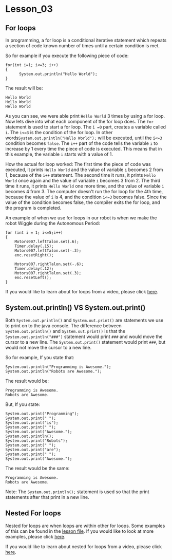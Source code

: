 # Lesson_03 #

## For loops ##
In programming, a for loop is a conditional iterative statement which repeats a section of code known number of times until a certain condition is met.

So for example if you execute the following piece of code:

```
for(int i=1; i<=3; i++)
{
	  System.out.println("Hello World");
}
```
The result will be:
```
Hello World
Hello World
Hello World
```

As you can see, we were able print ```Hello World``` 3 times by using a for loop. Now lets dive into what each component of the for loop does. The ```for``` statement is used to start a for loop. The ```i =0``` part, creates a variable called ```i```. The ```i<=3``` is the condition of the for loop. In other words```System.out.println("Hello World");``` will be executed, until the ```i<=3``` condition becomes ```false```. The ```i++``` part of the code tells the variable ```i``` to increase by 1 every time the piece of code is executed. This means that in this example, the variable ```i``` starts with a value of 1. 

How the actual for loop worked: The first time the piece of code was executed, it prints ```Hello World``` and the value of variable ```i``` becomes 2 from 1, because of the ```i++``` statement. The second time it runs, it prints ```Hello World``` once again and the value of variable ```i``` becomes 3 from 2. The third time it runs, it prints ```Hello World``` one more time, and the value of variable ```i``` becomes 4 from 3. The computer doesn't run the for loop for the 4th time, because the value of ```i``` is 4, and the condition ```i<=3``` becomes false. Since the value of the condition becomes false, the compiler exits the for loop, and the program is completed.

An example of when we use for loops in our robot is when we make the robot Wiggle during the Autonomous Period:
```
for (int i = 1; i<=5;i++)
{
    Motors007.leftTalon.set(.6);
    Timer.delay(.15);
    Motors007.leftTalon.set(-.3);
    enc.resetRight();
								
    Motors007.rightTalon.set(-.6);
    Timer.delay(.12);
    Motors007.rightTalon.set(.3);
    enc.resetLeft();	
}
```
If you would like to learn about for loops from a video, please click [here](https://youtu.be/rjkYAs6gAkk).

## System.out.println() VS System.out.print() ##
Both ```System.out.println()``` and ```System.out.print()``` are statements we use to print on to the java console. The difference between ```System.out.println()``` and ```System.out.print()``` is that the ```System.out.println("###")``` statement would print ```###``` and would move the cursor to a new line. The ```System.out.print()``` statement would print ```###```, but would not move the cursor to a new line.

So for example, If you state that: 
```
System.out.println("Programming is Awesome.");
System.out.println("Robots are Awesome.");
```
The result would be:
```
Programming is Awesome.
Robots are Awesome.
```

But, If you state: 
```
System.out.print("Programming");
System.out.print(" ");
System.out.print("is");
System.out.print(" ");
System.out.print("Awesome.");
System.out.println();
System.out.print("Robots");
System.out.print(" ");
System.out.print("are");
System.out.print(" ");
System.out.print("Awesome.");
```
The result would be the same: 
```
Programming is Awesome.
Robots are Awesome.
```
Note: The ```System.out.println();``` statement is used so that the print statements after that print in a new line.

## Nested For loops ##
Nested for loops are when loops are within other for loops. Some examples of this can be found in the [lesson file](https://github.com/MillenniumFalcons/FRC_Java_Tutorials/blob/master/Lesson_03/Lessons/forLoopsComplex.java). If you would like to look at more examples, please click [here](https://www.programiz.com/java-programming/nested-loop).

If you would like to learn about nested for loops from a video, please click [here](https://youtu.be/DoUdYh9V5aQ).

